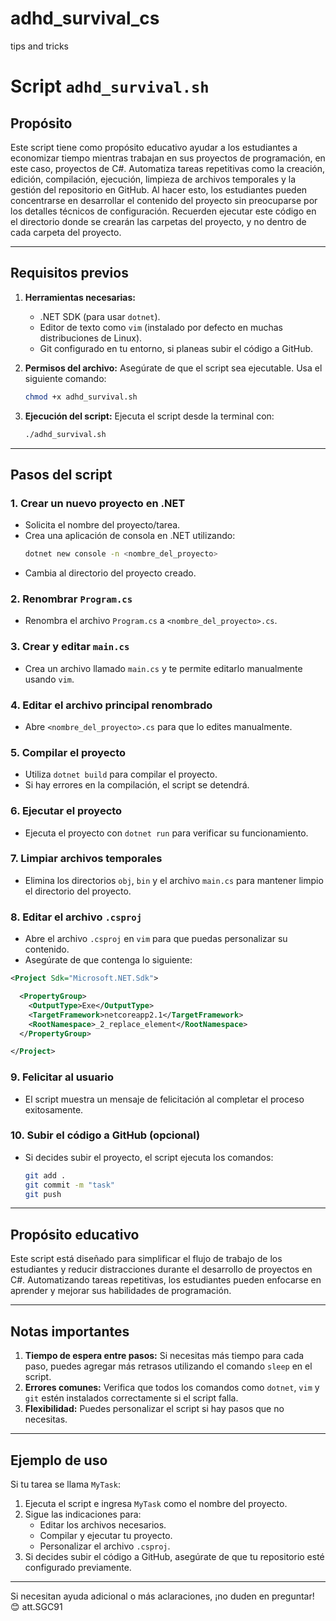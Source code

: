 # adhd_survival_cs
tips and tricks 

# Script `adhd_survival.sh`

## Propósito

Este script tiene como propósito educativo ayudar a los estudiantes a economizar tiempo mientras trabajan en sus proyectos de programación, en este caso, proyectos de C#. Automatiza tareas repetitivas como la creación, edición, compilación, ejecución, limpieza de archivos temporales y la gestión del repositorio en GitHub. Al hacer esto, los estudiantes pueden concentrarse en desarrollar el contenido del proyecto sin preocuparse por los detalles técnicos de configuración. Recuerden ejecutar este código en el directorio donde se crearán las carpetas del proyecto, y no dentro de cada carpeta del proyecto.

---

## Requisitos previos

1. **Herramientas necesarias:**
   - .NET SDK (para usar `dotnet`).
   - Editor de texto como `vim` (instalado por defecto en muchas distribuciones de Linux).
   - Git configurado en tu entorno, si planeas subir el código a GitHub.

2. **Permisos del archivo:**
   Asegúrate de que el script sea ejecutable. Usa el siguiente comando:
   ```bash
   chmod +x adhd_survival.sh
   ```

3. **Ejecución del script:**
   Ejecuta el script desde la terminal con:
   ```bash
   ./adhd_survival.sh
   ```

---

## Pasos del script

### 1. Crear un nuevo proyecto en .NET
- Solicita el nombre del proyecto/tarea.
- Crea una aplicación de consola en .NET utilizando:
  ```bash
  dotnet new console -n <nombre_del_proyecto>
  ```
- Cambia al directorio del proyecto creado.

### 2. Renombrar `Program.cs`
- Renombra el archivo `Program.cs` a `<nombre_del_proyecto>.cs`.

### 3. Crear y editar `main.cs`
- Crea un archivo llamado `main.cs` y te permite editarlo manualmente usando `vim`.

### 4. Editar el archivo principal renombrado
- Abre `<nombre_del_proyecto>.cs` para que lo edites manualmente.

### 5. Compilar el proyecto
- Utiliza `dotnet build` para compilar el proyecto.
- Si hay errores en la compilación, el script se detendrá.

### 6. Ejecutar el proyecto
- Ejecuta el proyecto con `dotnet run` para verificar su funcionamiento.

### 7. Limpiar archivos temporales
- Elimina los directorios `obj`, `bin` y el archivo `main.cs` para mantener limpio el directorio del proyecto.

### 8. Editar el archivo `.csproj`
- Abre el archivo `.csproj` en `vim` para que puedas personalizar su contenido.
- Asegúrate de que contenga lo siguiente:

```xml
<Project Sdk="Microsoft.NET.Sdk">

  <PropertyGroup>
    <OutputType>Exe</OutputType>
    <TargetFramework>netcoreapp2.1</TargetFramework>
    <RootNamespace>_2_replace_element</RootNamespace>
  </PropertyGroup>

</Project>
```

### 9. Felicitar al usuario
- El script muestra un mensaje de felicitación al completar el proceso exitosamente.

### 10. Subir el código a GitHub (opcional)
- Si decides subir el proyecto, el script ejecuta los comandos:
  ```bash
  git add .
  git commit -m "task"
  git push
  ```

---

## Propósito educativo

Este script está diseñado para simplificar el flujo de trabajo de los estudiantes y reducir distracciones durante el desarrollo de proyectos en C#. Automatizando tareas repetitivas, los estudiantes pueden enfocarse en aprender y mejorar sus habilidades de programación.

---

## Notas importantes

1. **Tiempo de espera entre pasos:** Si necesitas más tiempo para cada paso, puedes agregar más retrasos utilizando el comando `sleep` en el script.
2. **Errores comunes:** Verifica que todos los comandos como `dotnet`, `vim` y `git` estén instalados correctamente si el script falla.
3. **Flexibilidad:** Puedes personalizar el script si hay pasos que no necesitas.

---

## Ejemplo de uso

Si tu tarea se llama `MyTask`:
1. Ejecuta el script e ingresa `MyTask` como el nombre del proyecto.
2. Sigue las indicaciones para:
   - Editar los archivos necesarios.
   - Compilar y ejecutar tu proyecto.
   - Personalizar el archivo `.csproj`.
3. Si decides subir el código a GitHub, asegúrate de que tu repositorio esté configurado previamente.

---

Si necesitan ayuda adicional o más aclaraciones, ¡no duden en preguntar! 😊
att.SGC91
